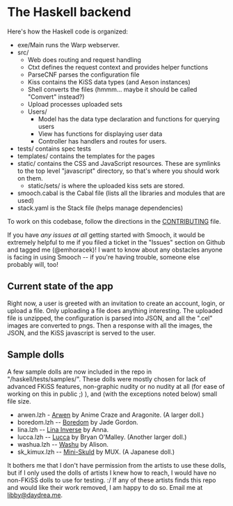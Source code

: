 # The Haskell backend

Here's how the Haskell code is organized:

  * exe/Main runs the Warp webserver.
  * src/
    * Web does routing and request handling 
    * Ctxt defines the request context and provides helper functions
    * ParseCNF parses the configuration file
    * Kiss contains the KiSS data types (and Aeson instances)
    * Shell converts the files (hmmm... maybe it should be
      called "Convert" instead?)
    * Upload processes uploaded sets
    * Users/  
       * Model has the data type declaration and functions for querying users
       * View has functions for displaying user data
       * Controller has handlers and routes for users.
  * tests/ contains spec tests
  * templates/ contains the templates for the pages
  * static/ contains the CSS and JavaScript resources. These
    are symlinks to the top level "javascript" directory, so
    that's where you should work on them.
    * static/sets/ is where the uploaded kiss sets are stored.
  * smooch.cabal is the Cabal file (lists all the libraries and
    modules that are used)
  * stack.yaml is the Stack file (helps manage dependencies)

To work on this codebase, follow the directions in the [CONTRIBUTING](https://github.com/emhoracek/smooch/blob/master/CONTRIBUTING.md#run-smooch-on-your-computer) file.

If you have *any issues at all* getting started with Smooch, it would be 
extremely helpful to me if you filed a ticket in the "Issues" section on 
Github and tagged me (@emhoracek)! I want to know about any 
obstacles anyone is facing in using Smooch -- if you're having trouble, 
someone else probably will, too!

## Current state of the app

Right now, a user is greeted with an invitation to create an account, 
login, or upload a file. Only uploading a file does anything interesting. 
The uploaded file is unzipped, the configuration is parsed into JSON, and 
all the ".cel" images are converted to pngs. Then a response with all the
images, the JSON, and the KiSS javascript is served to the user.

## Sample dolls

A few sample dolls are now included in the repo in
"/haskell/tests/samples/". These dolls were mostly chosen for lack of
advanced FKiSS features, non-graphic nudity or no nudity at all (for
ease of working on this in public ;) ), and (with the exceptions noted
below) small file size.

  * arwen.lzh - [Arwen](http://otakuworld.com/kiss/dolls/pages/a/arwen.htm) by
    Anime Craze and Aragonite. (A larger doll.)
  * boredom.lzh --
    [Boredom](http://otakuworld.com/kiss/dolls/pages/b/boredom.htm) by
    Jade Gordon.
  * lina.lzh -- [Lina
    Inverse](http://otakuworld.com/kiss/dolls/pages/l/lina.htm) by
    Anna.
  * lucca.lzh -- [Lucca](http://otakuworld.com/kiss/dolls/pages/l/lucca1r.htm)
    by Bryan O'Malley. (Another larger doll.)
  * washua.lzh -- [Washu](http://otakuworld.com/kiss/dolls/pages/w/washua.htm)
    by Alison.
  * sk_kimux.lzh -- [Mini-Skuld](http://otakuworld.com/kiss/dolls/pages/s/sk_kimux.htm)
    by MUX. (A Japanese doll.)

It bothers me that I don't have permission from the artists to use
these dolls, but if I only used the dolls of artists I knew how to
reach, I would have no non-FKiSS dolls to use for testing. :/ If any
of these artists finds this repo and would like their work removed, I
am happy to do so. Email me at libby@daydrea.me.
